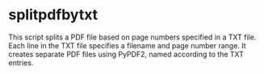 # splitpdfbytxt
This script splits a PDF file based on page numbers specified in a TXT file. Each line in the TXT file specifies a filename and page number range. It creates separate PDF files using PyPDF2, named according to the TXT entries.
